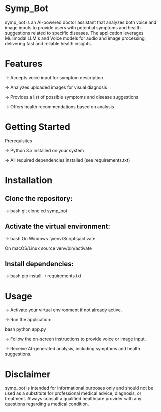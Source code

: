 # Symp_Bot
symp_bot is an AI-powered doctor assistant that analyzes both voice and image inputs to provide users with potential symptoms and health suggestions related to specific diseases. The application leverages Mulimodal LLM's and Voice models for audio and image processing, delivering fast and reliable health insights.

# Features

-> Accepts voice input for symptom description

-> Analyzes uploaded images for visual diagnosis

-> Provides a list of possible symptoms and disease suggestions

-> Offers health recommendations based on analysis

# Getting Started

Prerequisites

-> Python 3.x installed on your system

-> All required dependencies installed (see requirements.txt)

# Installation

## Clone the repository:

-> bash
git clone <your-repository-url>
cd symp_bot
## Activate the virtual environment:

-> bash
On Windows
.\venv\Scripts\activate

 On macOS/Linux
source venv/bin/activate
## Install dependencies:

-> bash
pip install -r requirements.txt

# Usage

-> Activate your virtual environment if not already active.

-> Run the application:

bash
python app.py

-> Follow the on-screen instructions to provide voice or image input.

-> Receive AI-generated analysis, including symptoms and health suggestions.

# Disclaimer

symp_bot is intended for informational purposes only and should not be used as a substitute for professional medical advice, diagnosis, or treatment. Always consult a qualified healthcare provider with any questions regarding a medical condition.